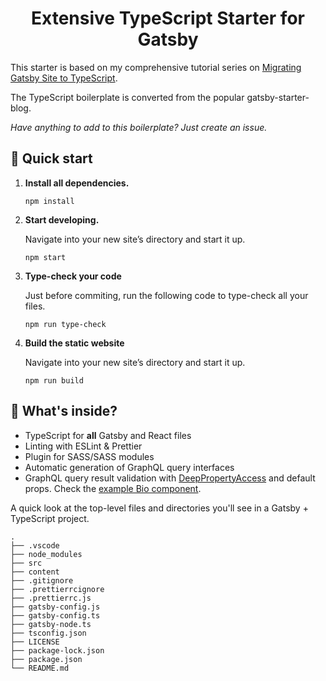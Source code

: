 <h1 align="center">
  Extensive TypeScript Starter for Gatsby
</h1>

This starter is based on my comprehensive tutorial series on [Migrating Gatsby Site to TypeScript](https://www.extensive.one/migrating-gatsby-to-typescript-part-0-introduction/).

The TypeScript boilerplate is converted from the popular gatsby-starter-blog.

_Have anything to add to this boilerplate? Just create an issue._

## 🚀 Quick start

1.  **Install all dependencies.**


    ```shell
    npm install
    ```

2.  **Start developing.**

    Navigate into your new site’s directory and start it up.

    ```shell
    npm start
    ```

3.  **Type-check your code**

    Just before commiting, run the following code to type-check all your files.

    ```shell
    npm run type-check
    ```

4.  **Build the static website**

    Navigate into your new site’s directory and start it up.

    ```shell
    npm run build
    ```

## 🧐 What's inside?

- TypeScript for **all** Gatsby and React files
- Linting with ESLint & Prettier
- Plugin for SASS/SASS modules
- Automatic generation of GraphQL query interfaces
- GraphQL query result validation with [DeepPropertyAccess](https://github.com/assainov/gatsby-extensive-starter-typescript/blob/master/src/utils/deep-property-access.ts) and default props. Check the [example Bio component](https://github.com/assainov/gatsby-extensive-starter-typescript/blob/master/src/components/bio.tsx).

A quick look at the top-level files and directories you'll see in a Gatsby + TypeScript project.

    .
    ├── .vscode
    ├── node_modules
    ├── src
    ├── content
    ├── .gitignore
    ├── .prettierrcignore
    ├── .prettierrc.js
    ├── gatsby-config.js
    ├── gatsby-config.ts
    ├── gatsby-node.ts
    ├── tsconfig.json
    ├── LICENSE
    ├── package-lock.json
    ├── package.json
    └── README.md
